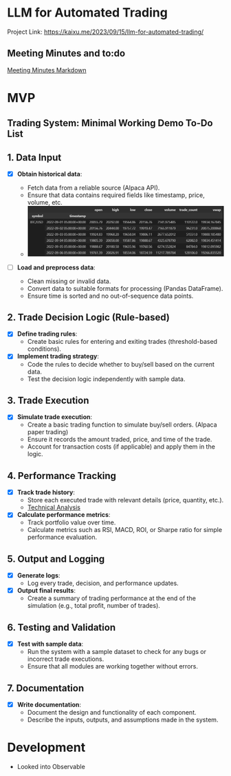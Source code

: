 # LLM for Automated Trading
Project Link: https://kaixu.me/2023/09/15/llm-for-automated-trading/

## Meeting Minutes and to:do
[Meeting Minutes Markdown](meetingMinutes.md)

# MVP
## Trading System: Minimal Working Demo To-Do List

## 1. Data Input
- [x] **Obtain historical data**: 
  - Fetch data from a reliable source (Alpaca API).
  - Ensure that data contains required fields like timestamp, price, volume, etc.
  - ![alt text](./assets/btcopeningprice.png)

- [ ] **Load and preprocess data**: 
  - Clean missing or invalid data.
  - Convert data to suitable formats for processing (Pandas DataFrame).
  - Ensure time is sorted and no out-of-sequence data points.

## 2. Trade Decision Logic (Rule-based)
- [x] **Define trading rules**: 
  - Create basic rules for entering and exiting trades (threshold-based conditions).
- [x] **Implement trading strategy**: 
  - Code the rules to decide whether to buy/sell based on the current data.
  - Test the decision logic independently with sample data.

## 3. Trade Execution
- [x] **Simulate trade execution**:
  - Create a basic trading function to simulate buy/sell orders. (Alpaca paper trading)
  - Ensure it records the amount traded, price, and time of the trade.
  - Account for transaction costs (if applicable) and apply them in the logic.

## 4. Performance Tracking
- [x] **Track trade history**: 
  - Store each executed trade with relevant details (price, quantity, etc.).
  - [Technical Analysis](./technicalAnalysis.md)
- [x] **Calculate performance metrics**: 
  - Track portfolio value over time.
  - Calculate metrics such as RSI, MACD, ROI, or Sharpe ratio for simple performance evaluation.
  
## 5. Output and Logging
- [x] **Generate logs**: 
  - Log every trade, decision, and performance updates.
- [x] **Output final results**: 
  - Create a summary of trading performance at the end of the simulation (e.g., total profit, number of trades).
  
## 6. Testing and Validation
- [x] **Test with sample data**: 
  - Run the system with a sample dataset to check for any bugs or incorrect trade executions.
  - Ensure that all modules are working together without errors.

## 7. Documentation
- [x] **Write documentation**: 
  - Document the design and functionality of each component.
  - Describe the inputs, outputs, and assumptions made in the system.
     
# Development
<ul>
  <li>Looked into Observable</li>
</ul>

